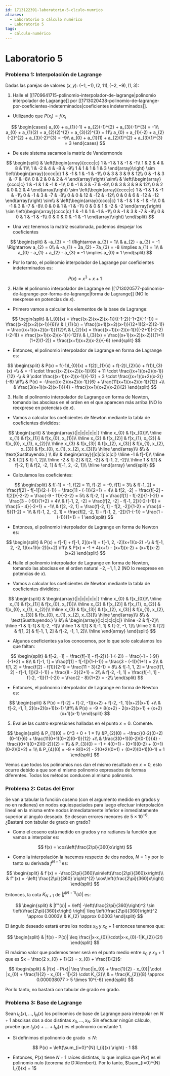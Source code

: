 ```yaml
---
id: 1713122391-laboratorio-5-clculo-numrico
aliases:
  - Laboratorio 5 cálculo numérico
  - Laboratorio 5
tags:
  - cálculo-numérico
---
```


# Laboratorio 5

### Problema 1: Interpolación de Lagrange

Dadas las parejas de valores $(x, y)$: $(-1, -1), (2, 11), (-2, -9), (1, 3)$:

1. Halle el [[1709641715-polinomio-interpolador-de-lagrange|polinomio interpolador de Lagrange]] por [[1713020438-polinomio-de-lagrange-por-coeficientes-indeterminados|coeficientes indeterminados]].

- Utilizando que $P(x_i)=f(x_i$

$$
\begin{cases}
    a_{0} + a_{1}(-1) + a_{2}(-1)^{2} + a_{3}(-1)^{3} = -1\\
    a_{0} + a_{1}(2) + a_{2}(2)^{2} + a_{3}(2)^{3} = 11\\
    a_{0} + a_{1}(-2) + a_{2}(-2)^{2} + a_{3}(-2)^{3} = -9\\
    a_{0} + a_{1}(1) + a_{2}(1)^{2} + a_{3}(1)^{3} = 3
\end{cases}
$$

- De este sistema sacamos la matriz de Vandermonde

$$
\begin{split}
    & \left(\begin{array}{cccc|c}
        1 & -1 & 1 & -1 & -1\\
        1 & 2 & 4 & 8 & 11\\
        1 & -2 & 4 & -8 & -9\\
        1 & 1 & 1 & 1 & 3
    \end{array}\right) \sim 
    \left(\begin{array}{cccc|c}
        1 & -1 & 1 & -1 & -1\\
        0 & 3 & 3 & 9 & 12\\
        0 & -1 & 3 & -7 & -8\\
        0 & 2 & 0 & 2 & 4
    \end{array}\right) \sim\\
    & \left(\begin{array}{cccc|c}
        1 & -1 & 1 & -1 & -1\\
        0 & -1 & 3 & -7 & -8\\
        0 & 3 & 3 & 9 & 12\\
        0 & 2 & 0 & 2 & 4
    \end{array}\right) \sim
    \left(\begin{array}{cccc|c}
        1 & -1 & 1 & -1 & -1\\
        0 & -1 & 3 & -7 & -8\\
        0 & 0 & 12 & -12 & -12\\
        0 & 0 & 6 & -12 & -12
    \end{array}\right) \sim\\
    & \left(\begin{array}{cccc|c}
        1 & -1 & 1 & -1 & -1\\
        0 & -1 & 3 & -7 & -8\\
        0 & 0 & 1 & -1 & -1\\
        0 & 0 & 1 & -2 & -2
    \end{array}\right) \sim
    \left(\begin{array}{cccc|c}
        1 & -1 & 1 & -1 & -1\\
        0 & -1 & 3 & -7 & -8\\
        0 & 0 & 1 & -1 & -1\\
        0 & 0 & 0 & -1 & -1
    \end{array}\right)
\end{split}
$$

- Una vez tenemos la matriz escalonada, podemos despejar los coeficientes

$$
\begin{split}
    & -a_{3} = -1 \Rightarrow a_{3} = 1\\
    & a_{2} - a_{3} = -1 \Rightarrow a_{2} = 0\\
    & -a_{1} + 3a_{2} - 7a_{3} = -8 \implies a_{1} = 1\\
    & a_{0} - a_{1} + a_{2} - a_{3} = -1 \implies a_{0} = 1
\end{split}
$$

- Por lo tanto, el polinomio interpolador de Lagrange por coeficientes indeterminados es:

$$
P(x) =  x^3 + x + 1
$$

2. Halle el polinomio interpolador de Lagrange en [[1713020577-polinomio-de-lagrange-por-forma-de-lagrange|forma de Lagrange]] (NO lo reexprese en potencias de $x$).

- Primero vamos a calcular los elementos de la base de Lagrange:

$$
\begin{split}
    & l_{0}(x) = \frac{(x-2)(x+2)(x-1)}{(-1-2)(-1+2)(-1-1)} = \frac{(x-2)(x+2)(x-1)}{6}\\
    & l_{1}(x) = \frac{(x+1)(x+2)(x-1)}{(2+1)(2+2)(2-1)} = \frac{(x+1)(x+2)(x-1)}{12}\\
    & l_{2}(x) = \frac{(x+1)(x-2)(x-1)}{(-2+1)(-2-2)(-2-1)} = \frac{(x+1)(x-2)(x-1)}{-12}\\
    & l_{3}(x) = \frac{(x+1)(x+2)(x-2)}{(1+1)(1+2)(1-2)} = \frac{(x+1)(x+2)(x-2)}{-6}
\end{split}
$$

- Entonces, el polinomio interpolador de Lagrange en forma de Lagrange es:

$$
\begin{split}
	& P(x) = f(-1)l_{0}(x) + f(2)l_{1}(x) + f(-2)l_{2}(x) + f(1)l_{3}(x) =\\
	& = -1 \cdot \frac{(x-2)(x+2)(x-1)}{6} + 11 \cdot \frac{(x+1)(x+2)(x-1)}{12} -\\
	& 9 \cdot \frac{(x+1)(x-2)(x-1)}{-12} + 3 \cdot \frac{(x+1)(x+2)(x-2)}{-6} \iff\\
    & P(x) = -\frac{(x-2)(x+2)(x-1)}{6} + \frac{11(x+1)(x+2)(x-1)}{12} +\\
    & \frac{3(x+1)(x-2)(x-1)}{4} - \frac{(x+1)(x+2)(x-2)}{2}
\end{split}
$$

3. Halle el polinomio interpolador de Lagrange en forma de Newton, tomando las abscisas en el orden en el que aparecen más arriba (NO lo reexprese en potencias de $x$).

- Vamos a calcular los coeficientes de Newton mediante la tabla de coeficientes divididos:

$$
\begin{split}
	& \begin{array}{|c|c|c|c|c|}
		\hline
		x_{0} & f[x_{0}]\\
		\hline
		x_{1} & f[x_{1}] & f[x_{0}, x_{1}]\\
		\hline
		x_{2} & f[x_{2}] & f[x_{1}, x_{2}] & f[x_{0}, x_{1}, x_{2}]\\
		\hline
		x_{3} & f[x_{3}] & f[x_{2}, x_{3}] & f[x_{1}, x_{2}, x_{3}] & f[x_{0}, x_{1}, x_{2}, x_{3}]\\
		\hline
	\end{array}\\
	&\\
	& \text{Sustituyendo:} \\
	&\\
	& \begin{array}{|c|c|c|c|c|}
		\hline
		-1 & f[-1]\\
		\hline
		2 & f[2] & f[-1, 2]\\
		\hline
		-2 & f[-2] & f[2, -2] & f[-1, 2, -2]\\
		\hline
        1 & f[1] & f[-2, 1] & f[2, -2, 1] & f[-1, 2, -2, 1]\\
		\hline
	\end{array}
\end{split}
$$

- Calculamos los coeficientes:

$$
\begin{split}
    & f[-1] = -1, f[2] = 11, f[-2] = -9, f[1] = 3\\
    & f[-1, 2] = \frac{f[2] - f[-1]}{2-(-1)} = \frac{11 - (-1)}{2+1} = 4\\
    & f[2, -2] = \frac{f[-2] - f[2]}{-2-2} = \frac{-9 - 11}{-2-2} = 5\\
    & f[-2, 1] = \frac{f[1] - f[-2]}{1-(-2)} = \frac{3 - (-9)}{1+2} = 4\\
    & f[-1, 2, -2] = \frac{f[2, -2] - f[-1, 2]}{-2-(-1)} = \frac{5 - 4}{-2+1} = -1\\
    & f[2, -2, 1] = \frac{f[-2, 1] - f[2, -2]}{1-2} = \frac{4 - 5}{1-2} = 1\\
    & f[-1, 2, -2, 1] = \frac{f[2, -2, 1] - f[-1, 2, -2]}{1-(-1)} = \frac{1 - (-1)}{1+1} = 1
\end{split}
$$

- Entonces, el polinomio interpolador de Lagrange en forma de Newton es:

$$
\begin{split}
    & P(x) = f[-1] + f[-1, 2](x+1) + f[-1, 2, -2](x+1)(x-2) +\\
    & f[-1, 2, -2, 1](x+1)(x-2)(x+2) \iff\\
    & P(x) = -1 + 4(x+1) - (x+1)(x-2) + (x+1)(x-2)(x+2)
\end{split}
$$

4. Halle el polinomio interpolador de Lagrange en forma de Newton, tomando las abscisas en el orden natural $-2,-1,1,2$ (NO lo reexprese en potencias de $x$).

- Vamos a calcular los coeficientes de Newton mediante la tabla de coeficientes divididos:

$$
\begin{split}
    & \begin{array}{|c|c|c|c|c|}
        \hline
        x_{0} & f[x_{0}]\\
        \hline
        x_{1} & f[x_{1}] & f[x_{0}, x_{1}]\\
        \hline
        x_{2} & f[x_{2}] & f[x_{1}, x_{2}] & f[x_{0}, x_{1}, x_{2}]\\
        \hline
        x_{3} & f[x_{3}] & f[x_{2}, x_{3}] & f[x_{1}, x_{2}, x_{3}] & f[x_{0}, x_{1}, x_{2}, x_{3}]\\
        \hline
    \end{array}\\
    &\\
    & \text{Sustituyendo:} \\
    &\\
    & \begin{array}{|c|c|c|c|c|}
        \hline
        -2 & f[-2]\\
        \hline
        -1 & f[-1] & f[-2, -1]\\
        \hline
        1 & f[1] & f[-1, 1] & f[-2, -1, 1]\\
        \hline
        2 & f[2] & f[1, 2] & f[-1, 1, 2] & f[-2, -1, 1, 2]\\
        \hline
    \end{array}
\end{split}
$$

- Algunos coeficientes ya los conocemos, por lo que solo calculamos los que faltan:

$$
\begin{split}
    & f[-2, -1] = \frac{f[-1] - f[-2]}{-1-(-2)} = \frac{-1 - (-9)}{-1+2} = 8\\
    & f[-1, 1] = \frac{f[1] - f[-1]}{1-(-1)} = \frac{3 - (-1)}{1+1} = 2\\
    & f[1, 2] = \frac{f[2] - f[1]}{2-1} = \frac{11 - 3}{2-1} = 8\\
    & f[-1, 1, 2] = \frac{f[1, 2] - f[-1, 1]}{2-(-1)} = \frac{8 - 2}{2+1} = 2\\
    & f[-2, -1, 1] = \frac{f[-1, 1] - f[-2, -1]}{1-(-2)} = \frac{2 - 8}{1+2} = -2\\
\end{split}
$$

- Entonces, el polinomio interpolador de Lagrange en forma de Newton es:

$$
\begin{split}
    & P(x) = f[-2] + f[-2, -1](x+2) + f[-2, -1, 1](x+2)(x+1) +\\
    & f[-2, -1, 1, 2](x+2)(x+1)(x-1) \iff\\
    & P(x) = -9 + 8(x+2) - 2(x+2)(x+1) + (x+2)(x+1)(x-1)
\end{split}
$$

5. Evalúe las cuatro expresiones halladas en el punto $x=0$. Comente.

$$
\begin{split}
    & P_{1}(0) = 0^3 + 0 + 1 = 1\\
    &P_{2}(0) = -\frac{(0-2)(0+2)(0-1)}{6} + \frac{11(0+1)(0+2)(0-1)}{12} +\\
    & \frac{3(0+1)(0-2)(0-1)}{4} - \frac{(0+1)(0+2)(0-2)}{2} = 1\\
    & P_{3}(0) = -1 + 4(0+1) - (0+1)(0-2) + (0+1)(0-2)(0+2) = 1\\
    & P_{4}(0) = -9 + 8(0+2) - 2(0+2)(0+1) + (0+2)(0+1)(0-1) = 1
\end{split}
$$

Vemos que todos los polinomios nos dan el mismo resultado en $x=0$, esto ocurre debido a que son el mismo polinomio expresados de formas diferentes. Todos los métodos conducen al mismo polinomio.

### Problema 2: Cotas del Error

Se van a tabular la función coseno (con el argumento medido en grados y no en radianes) en nodos equiespaciados para luego efectuar interpolación lineal en la misma entre nodos inmediatamente inferior e inmediatamente superior al ángulo deseado. Se desean errores menores de $5 \times 10^{-6}$. ¿Bastará con tabular de grado en grado?

- Como el coseno está medido en grados y no radianes la función que vamos a interpolar es:

$$
f(x) = \cos\left(\frac{2\pi}{360}x\right)
$$

- Como la interpolación la hacemos respecto de dos nodos, $N=1$ y por lo tanto su derivada $f^{N+1}$ es:

$$
\begin{split}
    & f'(x) = -\frac{2\pi}{360}\sin\left(\frac{2\pi}{360}x\right)\\
    & f''(x) = -\left( \frac{2\pi}{360}  \right)^{2} \cos\left(\frac{2\pi}{360}x\right)
\end{split}
$$

Entonces, la cota $K_{N+1}$ de $|f^{(N+1)}(x)|$ es:

$$
\begin{split}
    & |f''(x)| = \left| -\left(\frac{2\pi}{360}\right)^2 \sin \left(\frac{2\pi}{360}x\right) \right| \leq \left(\frac{2\pi}{360}\right)^2 \approx 0.0003\\
    & K_{2} \approx 0.0003
\end{split}
$$

El ángulo deseado estará entre los nodos $x_{0}$ y $x_{0} + 1$ entonces tenemos que:

$$
\begin{split}
    & |f(x) - P(x)| \leq \frac{|x-x_{0}|\cdot|x-x_{0}-1|K_{2}}{2!}
\end{split}
$$

El máximo valor que podemos tener será en el punto medio entre $x_{0}$ y $x_{0} + 1$ que es $x = \frac{2 x_{0} + 1}{2} = x_{0} + \frac{1}{2}$:

$$
\begin{split}
    & |f(x) - P(x)| \leq \frac{|x_{0} + \frac{1}{2} - x_{0}| \cdot  |x_{0} + \frac{1}{2} - x_{0} - 1|}{2} \cdot K_{2}\\
    & = \frac{K_{2}}{8} \approx 0.000038077 > 5 \times 10^{-6}
\end{split}
$$

Por lo tanto, no bastará con tabular de grado en grado.

### Problema 3: Base de Lagrange

Sean $l_{0}(x),\ldots, l_{N}(x)$ los polinomios de base de Lagrange para interpolar en $N+1$ abscisas dos a dos distintas $x_{0},\ldots, x_{N}$. Sin efectuar ningún cálculo, pruebe que $l_{0}(x) + \ldots + l_{N}(x)$ es el polinomio constante $1$.

- Si definimos el polinomio de grado $\le N$:

$$
P(x) = \left(\sum_{i=0}^{N} l_{i}(x) \right) - 1
$$

- Entonces, $P(x)$ tiene $N+1$ raíces distintas, lo que implica que $P(x)$ es el polinomio nulo (teorema de D'Alembert). Por lo tanto, $\sum_{i=0}^{N} l_{i}(x) = 1$
